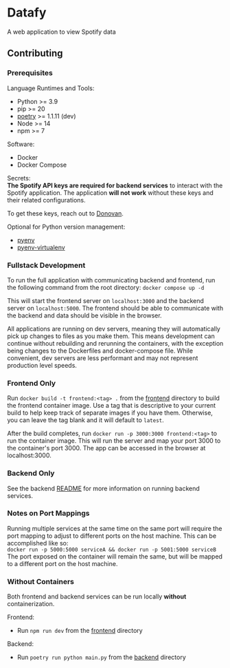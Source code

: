 # Datafy

A web application to view Spotify data

## Contributing

### Prerequisites

Language Runtimes and Tools:

- Python >= 3.9
- pip >= 20
- [poetry](https://python-poetry.org/docs/master/) >= 1.1.11 (dev)
- Node >= 14
- npm >= 7

Software:

- Docker
- Docker Compose

Secrets:  
__The Spotify API keys are required for backend services__ to interact with the Spotify
application. The application __will not work__ without these keys and their related
configurations.

To get these keys, reach out to [Donovan](donovan.dicks@outlook.com).

Optional for Python version management:

- [pyenv](https://github.com/pyenv/pyenv)
- [pyenv-virtualenv](https://github.com/pyenv/pyenv-virtualenv)

### Fullstack Development

To run the full application with communicating backend and frontend, run the
following command from the root directory:
`docker compose up -d`

This will start the frontend server on `localhost:3000` and the backend server
on `localhost:5000`. The frontend should be able to communicate with the backend
and data should be visible in the browser.

All applications are running on dev servers, meaning they will automatically pick
up changes to files as you make them. This means development can continue without
rebuilding and rerunning the containers, with the exception being changes to the
Dockerfiles and docker-compose file. While convenient, dev servers are less
performant and may not represent production level speeds.

### Frontend Only

Run `docker build -t frontend:<tag> .` from the [frontend](./frontend) directory
to build the frontend container image. Use a tag that is descriptive to your
current build to help keep track of separate images if you have them. Otherwise,
you can leave the tag blank and it will default to `latest`.

After the build completes, run `docker run -p 3000:3000 frontend:<tag>` to run
the container image. This will run the server and map your port 3000 to the
container's port 3000. The app can be accessed in the browser at localhost:3000.

### Backend Only

See the backend [README](./backend/README.md) for more information on running
backend services.

### Notes on Port Mappings

Running multiple services at the same time on the same port will require the
port mapping to adjust to different ports on the host machine. This can be
accomplished like so:  
`docker run -p 5000:5000 serviceA && docker run -p 5001:5000 serviceB`
The port exposed on the container will remain the same, but will be mapped to a
different port on the host machine.

### Without Containers

Both frontend and backend services can be run locally __without__ containerization.

Frontend:

- Run `npm run dev` from the [frontend](./frontend) directory

Backend:

- Run `poetry run python main.py` from the [backend](./backend) directory
